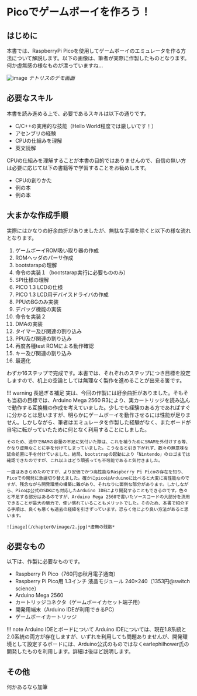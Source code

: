 # Picoでゲームボーイを作ろう！
## はじめに
本書では、RaspberryPi Picoを使用してゲームボーイのエミュレータを作る方法について解説します。以下の画像は、筆者が実際に作製したものとなります。何か虚無感の様なものが漂っていますね…

![image](/chapter0/image/1.jpg)
*テトリスのデモ画面*

## 必要なスキル
本書を読み進める上で、必要であるスキルは以下の通りです。

- C/C++の実用的な技能（Hello World程度では厳しいです！）
- アセンブリの経験
- CPUの仕組みを理解
- 英文読解

CPUの仕組みを理解することが本書の目的ではありませんので、自信の無い方は必要に応じて以下の書籍等で学習することをお勧めします。

- CPUの創りかた
- 例の本
- 例の本

## 大まかな作成手順
実際にはかなりの紆余曲折がありましたが、無駄な手順を除くと以下の様な流れとなります。

1. ゲームボーイROM吸い取り器の作成
2. ROMヘッダのパーサ作成
3. bootstarapの理解
4. 命令の実装１（bootstarap実行に必要もののみ）
5. SPI仕様の理解
6. PICO 1.3 LCDの仕様
7. PICO 1.3 LCD用デバイスドライバの作成
8. PPUのBGのみ実装
9. デバッグ機能の実装
10. 命令を実装２
11. DMAの実装
12. タイマー及び関連の割り込み
13. PPU及び関連の割り込み
14. 再度各種test ROMによる動作確認
15. キー及び関連の割り込み
16. 最適化

わずか16ステップで完成です。本書では、それぞれのステップにつき目標を設定しますので、机上の空論としては無理なく製作を進めることが出来る筈です。

!!! warning 長過ぎる補足
    実は、今回の作製には紆余曲折がありました。そもそも当初の目標では、Arduino Mega 2560 R3により、実カートリッジを読み込んで動作する互換機の作成を考えていました。少しでも経験のある方であればすぐに分かるとは思いますが、明らかにゲームボーイを動作させるには性能が足りません。しかしながら、筆者はエミュレータを作製した経験がなく、またボードが自宅に転がっていたために何となく利用することにしました。

    そのため、途中でRAMの容量の不足に気付いた際は、これを補うためにSRAMを外付けする等、かなり虚無なことに手を付けてしまっていました。こうなると引き下がれず、数々の無意味な延命処置に手を付けていました。結局、bootstrapの起動により「Nintendo」のロゴまでは確認できたのですが、これ以上はどう頑張っても不可能であると気付きました。

    一度はあきらめたのですが、より安価でかつ高性能なRaspberry Pi Picoの存在を知り、Picoでの開発に急遽切り替えました。確かにpicoはArduinoに比べると大変に高性能なのですが、残念ながら開発環境の構築に難があり、それなりに面倒な部分があります。しかしながら、Picoは公式のSDKにも対応したArduino IDEにより開発することもできるのです。色々と不足する部分はあるのですが、Arduino Mega 2560で書いたソースコードの大部分を流用できることが最大の魅力で、使い慣れていることもメリットでした。そのため、本書で紹介する手順は、良くも悪くも過去の経緯を引きずっています。恐らく他により良い方法があると思います。

    ![image](/chapter0/image/2.jpg)*虚無の残骸*

## 必要なもの
以下は、作製に必要なものです。

- Raspberry Pi Pico（760円@秋月電子通商）
- Raspberry Pi Pico用 1.3インチ 液晶モジュール 240×240（1353円@switch science）
- Arduino Mega 2560
- カートリッジコネクタ（ゲームボーイカセット端子用）
- 開発用端末（Arduino IDEが利用できるPC）
- ゲームボーイカートリッジ

!!! note Arduino IDEとボードについて
    Arduino IDEについては、現在1.8系統と2.0系統の両方が存在しますが、いずれを利用しても問題ありませんが、開発環境として設定するボードには、Arduino公式のものではなくearlephilhower氏の開発したものを利用します。詳細は後ほど説明します。

## その他
何かあるなら加筆